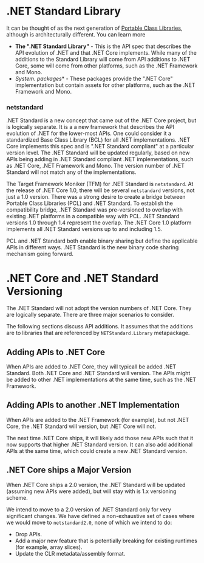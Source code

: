.NET Standard Library
=====================

It can be thought of as the next generation of [Portable Class Libraries](https://msdn.microsoft.com/library/gg597391.aspx), although is architecturally different. You can learn more 

- **The ".NET Standard Library"** - This is the API spec that describes the API evolution of .NET and that .NET Core implements. While many of the additions to the Standard Library will come from API additions to .NET Core, some will come from other platforms, such as the .NET Framework and Mono.
- **System.* packages** - These packages provide the ".NET Core" implementation but contain assets for other platforms, such as the .NET Framework and Mono.


### netstandard

.NET Standard is a new concept that came out of the .NET Core project, but is logically separate. It is a a new framework that describes the API evolution of .NET for the lower-most APIs. One could consider it a standardized Base Class Library (BCL) for all .NET implementations. .NET Core implements this spec and is ".NET Standard compliant" at a particular version level. The .NET Standard will be updated regularly, based on new APIs being adding in .NET Standard compliant .NET implementations, such as .NET Core, .NET Framework and Mono. The version number of .NET Standard will not match any of the implementations.

The Target Framework Moniker (TFM) for .NET Standard is `netstandard`. At the release of .NET Core 1.0, there will be several `netstandard` versions, not just a 1.0 version. There was a strong desire to create a bridge between Portable Class Libraries (PCL) and .NET Standard.  To establish the compatibility bridge, .NET Standard was pre-versioned to overlap with existing .NET platforms in a compatible way with PCL. .NET Standard versions 1.0 through 1.4 represent the overlap. The .NET Core 1.0 platform implements all .NET Standard versions up to and including 1.5.

PCL and .NET Standard both enable binary sharing but define the applicable APIs in different ways. .NET Standard is the new binary code sharing mechanism going forward.




.NET Core and .NET Standard Versioning
======================================

The .NET Standard will not adopt the version numbers of .NET Core. They are logically separate. There are three major scenarios to consider.

The following sections discuss API additions. It assumes that the additions are to libraries that are referenced by `NETStandard.Library` metapackage.

Adding APIs to .NET Core
------------------------

When APIs are added to .NET Core, they will typicall be added .NET Standard. Both .NET Core and .NET Standard will version. The APIs might be added to other .NET implementations at the same time, such as the .NET Framework. 

Adding APIs to another .NET Implementation
------------------------------------------

When APIs are added to the .NET Framework (for example), but not .NET Core, the .NET Standard will version, but .NET Core will not.

The next time .NET Core ships, it will likely add those new APIs such that it now supports that higher .NET Standard version. It can also add additional APIs at the same time, which could create a new .NET Standard version.

.NET Core ships a Major Version
-------------------------------

When .NET Core ships a 2.0 version, the .NET Standard will be updated (assuming new APIs were added), but will stay with is 1.x versioning scheme. 

We intend to move to a 2.0 version of .NET Standard only for very significant changes. We have defined a non-exhaustive set of cases where we would move to `netstandard2.0`, none of which we intend to do:

- Drop APIs.
- Add a major new feature that is potentially breaking for existing runtimes (for example, array slices).
- Update the CLR metadata/assembly format.